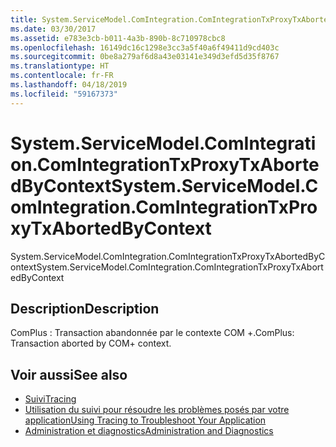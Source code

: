 ```yaml
---
title: System.ServiceModel.ComIntegration.ComIntegrationTxProxyTxAbortedByContext
ms.date: 03/30/2017
ms.assetid: e783e3cb-b011-4a3b-890b-8c710978cbc8
ms.openlocfilehash: 16149dc16c1298e3cc3a5f40a6f49411d9cd403c
ms.sourcegitcommit: 0be8a279af6d8a43e03141e349d3efd5d35f8767
ms.translationtype: HT
ms.contentlocale: fr-FR
ms.lasthandoff: 04/18/2019
ms.locfileid: "59167373"
---
```

# <a name="systemservicemodelcomintegrationcomintegrationtxproxytxabortedbycontext"></a><span data-ttu-id="7944f-102">System.ServiceModel.ComIntegration.ComIntegrationTxProxyTxAbortedByContext</span><span class="sxs-lookup"><span data-stu-id="7944f-102">System.ServiceModel.ComIntegration.ComIntegrationTxProxyTxAbortedByContext</span></span>
<span data-ttu-id="7944f-103">System.ServiceModel.ComIntegration.ComIntegrationTxProxyTxAbortedByContext</span><span class="sxs-lookup"><span data-stu-id="7944f-103">System.ServiceModel.ComIntegration.ComIntegrationTxProxyTxAbortedByContext</span></span>  
  
## <a name="description"></a><span data-ttu-id="7944f-104">Description</span><span class="sxs-lookup"><span data-stu-id="7944f-104">Description</span></span>  
 <span data-ttu-id="7944f-105">ComPlus : Transaction abandonnée par le contexte COM +.</span><span class="sxs-lookup"><span data-stu-id="7944f-105">ComPlus: Transaction aborted by COM+ context.</span></span>  
  
## <a name="see-also"></a><span data-ttu-id="7944f-106">Voir aussi</span><span class="sxs-lookup"><span data-stu-id="7944f-106">See also</span></span>

- [<span data-ttu-id="7944f-107">Suivi</span><span class="sxs-lookup"><span data-stu-id="7944f-107">Tracing</span></span>](../../../../../docs/framework/wcf/diagnostics/tracing/index.md)
- [<span data-ttu-id="7944f-108">Utilisation du suivi pour résoudre les problèmes posés par votre application</span><span class="sxs-lookup"><span data-stu-id="7944f-108">Using Tracing to Troubleshoot Your Application</span></span>](../../../../../docs/framework/wcf/diagnostics/tracing/using-tracing-to-troubleshoot-your-application.md)
- [<span data-ttu-id="7944f-109">Administration et diagnostics</span><span class="sxs-lookup"><span data-stu-id="7944f-109">Administration and Diagnostics</span></span>](../../../../../docs/framework/wcf/diagnostics/index.md)
